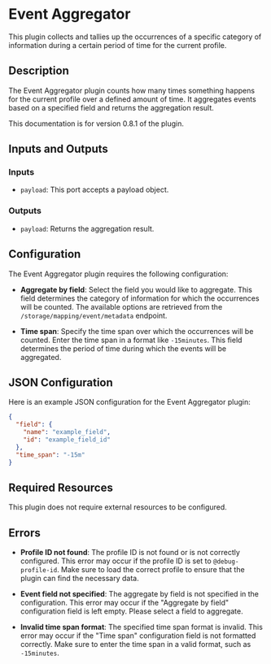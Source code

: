 # Event Aggregator

This plugin collects and tallies up the occurrences of a specific category of information during a certain period of
time for the current profile.

## Description

The Event Aggregator plugin counts how many times something happens for the current profile over a defined amount of
time. It aggregates events based on a specified field and returns the aggregation result.

This documentation is for version 0.8.1 of the plugin.

## Inputs and Outputs

### Inputs

- `payload`: This port accepts a payload object.

### Outputs

- `payload`: Returns the aggregation result.

## Configuration

The Event Aggregator plugin requires the following configuration:

- **Aggregate by field**: Select the field you would like to aggregate. This field determines the category of
  information for which the occurrences will be counted. The available options are retrieved from
  the `/storage/mapping/event/metadata` endpoint.

- **Time span**: Specify the time span over which the occurrences will be counted. Enter the time span in a format
  like `-15minutes`. This field determines the period of time during which the events will be aggregated.

## JSON Configuration

Here is an example JSON configuration for the Event Aggregator plugin:

```json
{
  "field": {
    "name": "example_field",
    "id": "example_field_id"
  },
  "time_span": "-15m"
}
```

## Required Resources

This plugin does not require external resources to be configured.

## Errors

- **Profile ID not found**: The profile ID is not found or is not correctly configured. This error may occur if the
  profile ID is set to `@debug-profile-id`. Make sure to load the correct profile to ensure that the plugin can find the
  necessary data.

- **Event field not specified**: The aggregate by field is not specified in the configuration. This error may occur if
  the "Aggregate by field" configuration field is left empty. Please select a field to aggregate.

- **Invalid time span format**: The specified time span format is invalid. This error may occur if the "Time span"
  configuration field is not formatted correctly. Make sure to enter the time span in a valid format, such
  as `-15minutes`.